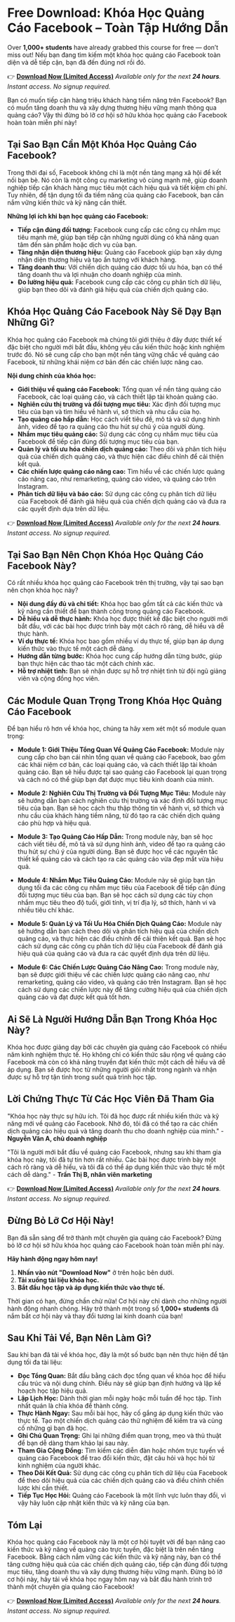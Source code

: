 # Free Download: Khóa Học Quảng Cáo Facebook – Toàn Tập Hướng Dẫn

Over **1,000+ students** have already grabbed this course for free — don’t miss out! Nếu bạn đang tìm kiếm một khóa học quảng cáo Facebook toàn diện và dễ tiếp cận, bạn đã đến đúng nơi rồi đó.

👉 [**Download Now (Limited Access)**](https://udemywork.com/khoa-hoc-quang-cao-facebook)
_Available only for the next **24 hours**. Instant access. No signup required._

Bạn có muốn tiếp cận hàng triệu khách hàng tiềm năng trên Facebook? Bạn có muốn tăng doanh thu và xây dựng thương hiệu vững mạnh thông qua quảng cáo? Vậy thì đừng bỏ lỡ cơ hội sở hữu khóa học quảng cáo Facebook hoàn toàn miễn phí này!

## Tại Sao Bạn Cần Một Khóa Học Quảng Cáo Facebook?

Trong thời đại số, Facebook không chỉ là một nền tảng mạng xã hội để kết nối bạn bè. Nó còn là một công cụ marketing vô cùng mạnh mẽ, giúp doanh nghiệp tiếp cận khách hàng mục tiêu một cách hiệu quả và tiết kiệm chi phí. Tuy nhiên, để tận dụng tối đa tiềm năng của quảng cáo Facebook, bạn cần nắm vững kiến thức và kỹ năng cần thiết.

**Những lợi ích khi bạn học quảng cáo Facebook:**

*   **Tiếp cận đúng đối tượng:** Facebook cung cấp các công cụ nhắm mục tiêu mạnh mẽ, giúp bạn tiếp cận những người dùng có khả năng quan tâm đến sản phẩm hoặc dịch vụ của bạn.
*   **Tăng nhận diện thương hiệu:** Quảng cáo Facebook giúp bạn xây dựng nhận diện thương hiệu và tạo ấn tượng với khách hàng.
*   **Tăng doanh thu:** Với chiến dịch quảng cáo được tối ưu hóa, bạn có thể tăng doanh thu và lợi nhuận cho doanh nghiệp của mình.
*   **Đo lường hiệu quả:** Facebook cung cấp các công cụ phân tích dữ liệu, giúp bạn theo dõi và đánh giá hiệu quả của chiến dịch quảng cáo.

## Khóa Học Quảng Cáo Facebook Này Sẽ Dạy Bạn Những Gì?

Khóa học quảng cáo Facebook mà chúng tôi giới thiệu ở đây được thiết kế đặc biệt cho người mới bắt đầu, không yêu cầu kiến thức hoặc kinh nghiệm trước đó. Nó sẽ cung cấp cho bạn một nền tảng vững chắc về quảng cáo Facebook, từ những khái niệm cơ bản đến các chiến lược nâng cao.

**Nội dung chính của khóa học:**

*   **Giới thiệu về quảng cáo Facebook:** Tổng quan về nền tảng quảng cáo Facebook, các loại quảng cáo, và cách thiết lập tài khoản quảng cáo.
*   **Nghiên cứu thị trường và đối tượng mục tiêu:** Xác định đối tượng mục tiêu của bạn và tìm hiểu về hành vi, sở thích và nhu cầu của họ.
*   **Tạo quảng cáo hấp dẫn:** Học cách viết tiêu đề, mô tả và sử dụng hình ảnh, video để tạo ra quảng cáo thu hút sự chú ý của người dùng.
*   **Nhắm mục tiêu quảng cáo:** Sử dụng các công cụ nhắm mục tiêu của Facebook để tiếp cận đúng đối tượng mục tiêu của bạn.
*   **Quản lý và tối ưu hóa chiến dịch quảng cáo:** Theo dõi và phân tích hiệu quả của chiến dịch quảng cáo, và thực hiện các điều chỉnh để cải thiện kết quả.
*   **Các chiến lược quảng cáo nâng cao:** Tìm hiểu về các chiến lược quảng cáo nâng cao, như remarketing, quảng cáo video, và quảng cáo trên Instagram.
*   **Phân tích dữ liệu và báo cáo:** Sử dụng các công cụ phân tích dữ liệu của Facebook để đánh giá hiệu quả của chiến dịch quảng cáo và đưa ra các quyết định dựa trên dữ liệu.

👉 [**Download Now (Limited Access)**](https://udemywork.com/khoa-hoc-quang-cao-facebook)
_Available only for the next **24 hours**. Instant access. No signup required._

## Tại Sao Bạn Nên Chọn Khóa Học Quảng Cáo Facebook Này?

Có rất nhiều khóa học quảng cáo Facebook trên thị trường, vậy tại sao bạn nên chọn khóa học này?

*   **Nội dung đầy đủ và chi tiết:** Khóa học bao gồm tất cả các kiến thức và kỹ năng cần thiết để bạn thành công trong quảng cáo Facebook.
*   **Dễ hiểu và dễ thực hành:** Khóa học được thiết kế đặc biệt cho người mới bắt đầu, với các bài học được trình bày một cách rõ ràng, dễ hiểu và dễ thực hành.
*   **Ví dụ thực tế:** Khóa học bao gồm nhiều ví dụ thực tế, giúp bạn áp dụng kiến thức vào thực tế một cách dễ dàng.
*   **Hướng dẫn từng bước:** Khóa học cung cấp hướng dẫn từng bước, giúp bạn thực hiện các thao tác một cách chính xác.
*   **Hỗ trợ nhiệt tình:** Bạn sẽ nhận được sự hỗ trợ nhiệt tình từ đội ngũ giảng viên và cộng đồng học viên.

## Các Module Quan Trọng Trong Khóa Học Quảng Cáo Facebook

Để bạn hiểu rõ hơn về khóa học, chúng ta hãy xem xét một số module quan trọng:

*   **Module 1: Giới Thiệu Tổng Quan Về Quảng Cáo Facebook:** Module này cung cấp cho bạn cái nhìn tổng quan về quảng cáo Facebook, bao gồm các khái niệm cơ bản, các loại quảng cáo, và cách thiết lập tài khoản quảng cáo. Bạn sẽ hiểu được tại sao quảng cáo Facebook lại quan trọng và cách nó có thể giúp bạn đạt được mục tiêu kinh doanh của mình.

*   **Module 2: Nghiên Cứu Thị Trường và Đối Tượng Mục Tiêu:** Module này sẽ hướng dẫn bạn cách nghiên cứu thị trường và xác định đối tượng mục tiêu của bạn. Bạn sẽ học cách thu thập thông tin về hành vi, sở thích và nhu cầu của khách hàng tiềm năng, từ đó tạo ra các chiến dịch quảng cáo phù hợp và hiệu quả.

*   **Module 3: Tạo Quảng Cáo Hấp Dẫn:** Trong module này, bạn sẽ học cách viết tiêu đề, mô tả và sử dụng hình ảnh, video để tạo ra quảng cáo thu hút sự chú ý của người dùng. Bạn sẽ được học về các nguyên tắc thiết kế quảng cáo và cách tạo ra các quảng cáo vừa đẹp mắt vừa hiệu quả.

*   **Module 4: Nhắm Mục Tiêu Quảng Cáo:** Module này sẽ giúp bạn tận dụng tối đa các công cụ nhắm mục tiêu của Facebook để tiếp cận đúng đối tượng mục tiêu của bạn. Bạn sẽ học cách sử dụng các tùy chọn nhắm mục tiêu theo độ tuổi, giới tính, vị trí địa lý, sở thích, hành vi và nhiều tiêu chí khác.

*   **Module 5: Quản Lý và Tối Ưu Hóa Chiến Dịch Quảng Cáo:** Module này sẽ hướng dẫn bạn cách theo dõi và phân tích hiệu quả của chiến dịch quảng cáo, và thực hiện các điều chỉnh để cải thiện kết quả. Bạn sẽ học cách sử dụng các công cụ phân tích dữ liệu của Facebook để đánh giá hiệu quả của quảng cáo và đưa ra các quyết định dựa trên dữ liệu.

*   **Module 6: Các Chiến Lược Quảng Cáo Nâng Cao:** Trong module này, bạn sẽ được giới thiệu về các chiến lược quảng cáo nâng cao, như remarketing, quảng cáo video, và quảng cáo trên Instagram. Bạn sẽ học cách sử dụng các chiến lược này để tăng cường hiệu quả của chiến dịch quảng cáo và đạt được kết quả tốt hơn.

## Ai Sẽ Là Người Hướng Dẫn Bạn Trong Khóa Học Này?

Khóa học được giảng dạy bởi các chuyên gia quảng cáo Facebook có nhiều năm kinh nghiệm thực tế. Họ không chỉ có kiến thức sâu rộng về quảng cáo Facebook mà còn có khả năng truyền đạt kiến thức một cách dễ hiểu và dễ áp dụng. Bạn sẽ được học từ những người giỏi nhất trong ngành và nhận được sự hỗ trợ tận tình trong suốt quá trình học tập.

## Lời Chứng Thực Từ Các Học Viên Đã Tham Gia

"Khóa học này thực sự hữu ích. Tôi đã học được rất nhiều kiến thức và kỹ năng mới về quảng cáo Facebook. Nhờ đó, tôi đã có thể tạo ra các chiến dịch quảng cáo hiệu quả và tăng doanh thu cho doanh nghiệp của mình." - **Nguyễn Văn A, chủ doanh nghiệp**

"Tôi là người mới bắt đầu về quảng cáo Facebook, nhưng sau khi tham gia khóa học này, tôi đã tự tin hơn rất nhiều. Các bài học được trình bày một cách rõ ràng và dễ hiểu, và tôi đã có thể áp dụng kiến thức vào thực tế một cách dễ dàng." - **Trần Thị B, nhân viên marketing**

👉 [**Download Now (Limited Access)**](https://udemywork.com/khoa-hoc-quang-cao-facebook)
_Available only for the next **24 hours**. Instant access. No signup required._

## Đừng Bỏ Lỡ Cơ Hội Này!

Bạn đã sẵn sàng để trở thành một chuyên gia quảng cáo Facebook? Đừng bỏ lỡ cơ hội sở hữu khóa học quảng cáo Facebook hoàn toàn miễn phí này.

**Hãy hành động ngay hôm nay!**

1.  **Nhấn vào nút "Download Now"** ở trên hoặc bên dưới.
2.  **Tải xuống tài liệu khóa học.**
3.  **Bắt đầu học tập và áp dụng kiến thức vào thực tế.**

Thời gian có hạn, đừng chần chừ nữa! Cơ hội này chỉ dành cho những người hành động nhanh chóng. Hãy trở thành một trong số **1,000+ students** đã nắm bắt cơ hội này và thay đổi tương lai kinh doanh của bạn!

## Sau Khi Tải Về, Bạn Nên Làm Gì?

Sau khi bạn đã tải về khóa học, đây là một số bước bạn nên thực hiện để tận dụng tối đa tài liệu:

*   **Đọc Tổng Quan:** Bắt đầu bằng cách đọc tổng quan về khóa học để hiểu cấu trúc và nội dung chính. Điều này sẽ giúp bạn định hướng và lập kế hoạch học tập hiệu quả.
*   **Lập Lịch Học:** Dành thời gian mỗi ngày hoặc mỗi tuần để học tập. Tính nhất quán là chìa khóa để thành công.
*   **Thực Hành Ngay:** Sau mỗi bài học, hãy cố gắng áp dụng kiến thức vào thực tế. Tạo một chiến dịch quảng cáo thử nghiệm để kiểm tra và củng cố những gì bạn đã học.
*   **Ghi Chú Quan Trọng:** Ghi lại những điểm quan trọng, mẹo và thủ thuật để bạn dễ dàng tham khảo lại sau này.
*   **Tham Gia Cộng Đồng:** Tìm kiếm các diễn đàn hoặc nhóm trực tuyến về quảng cáo Facebook để trao đổi kiến thức, đặt câu hỏi và học hỏi từ kinh nghiệm của người khác.
*   **Theo Dõi Kết Quả:** Sử dụng các công cụ phân tích dữ liệu của Facebook để theo dõi hiệu quả của các chiến dịch quảng cáo và điều chỉnh chiến lược khi cần thiết.
*   **Tiếp Tục Học Hỏi:** Quảng cáo Facebook là một lĩnh vực luôn thay đổi, vì vậy hãy luôn cập nhật kiến thức và kỹ năng của bạn.

## Tóm Lại

Khóa học quảng cáo Facebook này là một cơ hội tuyệt vời để bạn nâng cao kiến thức và kỹ năng về quảng cáo trực tuyến, đặc biệt là trên nền tảng Facebook. Bằng cách nắm vững các kiến thức và kỹ năng này, bạn có thể tăng cường hiệu quả của các chiến dịch quảng cáo, tiếp cận đúng đối tượng mục tiêu, tăng doanh thu và xây dựng thương hiệu vững mạnh. Đừng bỏ lỡ cơ hội này, hãy tải về khóa học ngay hôm nay và bắt đầu hành trình trở thành một chuyên gia quảng cáo Facebook!

👉 [**Download Now (Limited Access)**](https://udemywork.com/khoa-hoc-quang-cao-facebook)
_Available only for the next **24 hours**. Instant access. No signup required._
